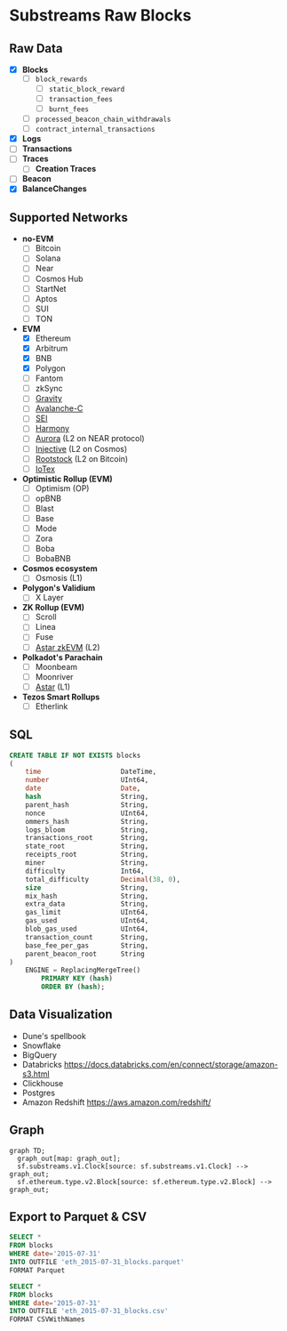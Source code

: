 # Substreams Raw Blocks

## Raw Data

- [x] **Blocks**
  - [ ] `block_rewards`
    - [ ] `static_block_reward`
    - [ ] `transaction_fees`
    - [ ] `burnt_fees`
  - [ ] `processed_beacon_chain_withdrawals`
  - [ ] `contract_internal_transactions`
- [x] **Logs**
- [ ] **Transactions**
- [ ] **Traces**
  - [ ] **Creation Traces**
- [ ] **Beacon**
- [x] **BalanceChanges**

## Supported Networks

- **no-EVM**
  - [ ] Bitcoin
  - [ ] Solana
  - [ ] Near
  - [ ] Cosmos Hub
  - [ ] StartNet
  - [ ] Aptos
  - [ ] SUI
  - [ ] TON
- **EVM**
  - [x] Ethereum
  - [x] Arbitrum
  - [x] BNB
  - [x] Polygon
  - [ ] Fantom
  - [ ] zkSync
  - [ ] [Gravity](https://gravity.xyz/)
  - [ ] [Avalanche-C](https://avax.network/)
  - [ ] [SEI](https://www.sei.io/)
  - [ ] [Harmony](https://www.harmony.one/)
  - [ ] [Aurora](https://aurora.dev/) (L2 on NEAR protocol)
  - [ ] [Injective](https://injective.com/) (L2 on Cosmos)
  - [ ] [Rootstock](https://rootstock.io/) (L2 on Bitcoin)
  - [ ] [IoTex](https://iotex.io/)
- **Optimistic Rollup (EVM)**
  - [ ] Optimism (OP)
  - [ ] opBNB
  - [ ] Blast
  - [ ] Base
  - [ ] Mode
  - [ ] Zora
  - [ ] Boba
  - [ ] BobaBNB
- **Cosmos ecosystem**
  - [ ] Osmosis (L1)
- **Polygon's Validium**
  - [ ] X Layer
- **ZK Rollup (EVM)**
  - [ ] Scroll
  - [ ] Linea
  - [ ] Fuse
  - [ ] [Astar zkEVM](https://astar.network/) (L2)
- **Polkadot's Parachain**
  - [ ] Moonbeam
  - [ ] Moonriver
  - [ ] [Astar](https://astar.network/) (L1)
- **Tezos Smart Rollups**
  - [ ] Etherlink

## SQL

```sql
CREATE TABLE IF NOT EXISTS blocks
(
    time                    DateTime,
    number                  UInt64,
    date                    Date,
    hash                    String,
    parent_hash             String,
    nonce                   UInt64,
    ommers_hash             String,
    logs_bloom              String,
    transactions_root       String,
    state_root              String,
    receipts_root           String,
    miner                   String,
    difficulty              Int64,
    total_difficulty        Decimal(38, 0),
    size                    String,
    mix_hash                String,
    extra_data              String,
    gas_limit               UInt64,
    gas_used                UInt64,
    blob_gas_used           UInt64,
    transaction_count       String,
    base_fee_per_gas        String,
    parent_beacon_root      String
)
    ENGINE = ReplacingMergeTree()
        PRIMARY KEY (hash)
        ORDER BY (hash);
```

## Data Visualization

- Dune's spellbook
- Snowflake
- BigQuery
- Databricks
  <https://docs.databricks.com/en/connect/storage/amazon-s3.html>
- Clickhouse
- Postgres
- Amazon Redshift
  <https://aws.amazon.com/redshift/>

## Graph

```mermaid
graph TD;
  graph_out[map: graph_out];
  sf.substreams.v1.Clock[source: sf.substreams.v1.Clock] --> graph_out;
  sf.ethereum.type.v2.Block[source: sf.ethereum.type.v2.Block] --> graph_out;
```

## Export to Parquet & CSV

```sql
SELECT *
FROM blocks
WHERE date='2015-07-31'
INTO OUTFILE 'eth_2015-07-31_blocks.parquet'
FORMAT Parquet
```

```sql
SELECT *
FROM blocks
WHERE date='2015-07-31'
INTO OUTFILE 'eth_2015-07-31_blocks.csv'
FORMAT CSVWithNames
```
